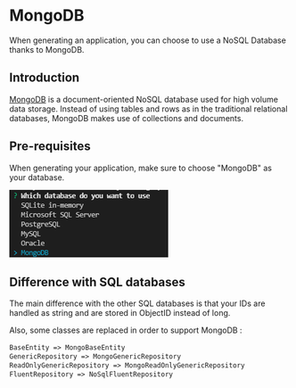 # MongoDB

When generating an application, you can choose to use a NoSQL Database thanks to MongoDB.

## Introduction

[MongoDB](https://www.mongodb.com/) is a document-oriented NoSQL database used for high volume data storage. Instead of using tables and rows as in the traditional relational databases, MongoDB makes use of collections and documents.

## Pre-requisites

When generating your application, make sure to choose "MongoDB" as your database.

![mongodb-choice](../assets/mongodb-choice.png)

## Difference with SQL databases

The main difference with the other SQL databases is that your IDs are handled as string and are stored in ObjectID instead of long.

Also, some classes are replaced in order to support MongoDB :

```
BaseEntity => MongoBaseEntity
GenericRepository => MongoGenericRepository
ReadOnlyGenericRepository => MongoReadOnlyGenericRepository
FluentRepository => NoSqlFluentRepository
```
